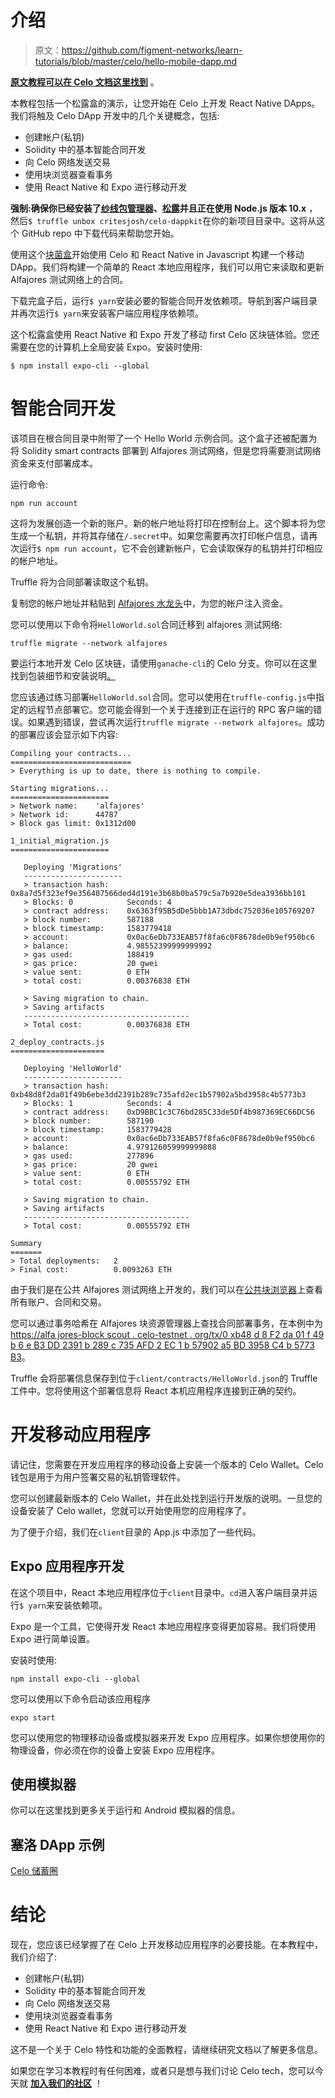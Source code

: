 # 介绍

> 原文：<https://github.com/figment-networks/learn-tutorials/blob/master/celo/hello-mobile-dapp.md>

[**原文教程可以在 Celo 文档这里找到**](https://docs.celo.org/v/master/developer-guide/start/hello-mobile-dapp) 。

本教程包括一个松露盒的演示，让您开始在 Celo 上开发 React Native DApps。我们将触及 Celo DApp 开发中的几个关键概念，包括:

*   创建帐户(私钥)
*   Solidity 中的基本智能合同开发
*   向 Celo 网络发送交易
*   使用块浏览器查看事务
*   使用 React Native 和 Expo 进行移动开发

**强制:**确保你已经安装了[纱线包管理器](https://yarnpkg.com/)、[松露](https://www.trufflesuite.com/truffle)并且**正在使用 Node.js 版本 10.x** ，然后`$ truffle unbox critesjosh/celo-dappkit`在你的新项目目录中。这将从这个 GitHub repo 中下载代码来帮助您开始。

使用这个[块菌盒](https://www.trufflesuite.com/boxes)开始使用 Celo 和 React Native in Javascript 构建一个移动 DApp。我们将构建一个简单的 React 本地应用程序，我们可以用它来读取和更新 Alfajores 测试网络上的合同。

下载完盒子后，运行`$ yarn`安装必要的智能合同开发依赖项。导航到客户端目录并再次运行`$ yarn`来安装客户端应用程序依赖项。

这个松露盒使用 React Native 和 Expo 开发了移动 first Celo 区块链体验。您还需要在您的计算机上全局安装 Expo。安装时使用:

```
$ npm install expo-cli --global
```

# 智能合同开发

该项目在根合同目录中附带了一个 Hello World 示例合同。这个盒子还被配置为将 Solidity smart contracts 部署到 Alfajores 测试网络，但是您将需要测试网络资金来支付部署成本。

运行命令:

```
npm run account 
```

这将为发展创造一个新的账户。新的帐户地址将打印在控制台上。这个脚本将为您生成一个私钥，并将其存储在`/.secret`中。如果您需要再次打印帐户信息，请再次运行`$ npm run account`，它不会创建新帐户，它会读取保存的私钥并打印相应的帐户地址。

Truffle 将为合同部署读取这个私钥。

复制您的帐户地址并粘贴到 [Alfajores 水龙头](https://celo.org/developers/faucet)中，为您的帐户注入资金。

您可以使用以下命令将`HelloWorld.sol`合同迁移到 alfajores 测试网络:

```
truffle migrate --network alfajores 
```

要运行本地开发 Celo 区块链，请使用`ganache-cli`的 Celo 分支。你可以在这里找到包装细节和安装说明[。](https://www.npmjs.com/package/@celo/ganache-cli)

您应该通过练习部署`HelloWorld.sol`合同。您可以使用在`truffle-config.js`中指定的远程节点部署它。您可能会得到一个关于连接到正在运行的 RPC 客户端的错误。如果遇到错误，尝试再次运行`truffle migrate --network alfajores`。成功的部署应该会显示如下内容:

```
Compiling your contracts...
===========================
> Everything is up to date, there is nothing to compile.

Starting migrations...
======================
> Network name:    'alfajores'
> Network id:      44787
> Block gas limit: 0x1312d00

1_initial_migration.js
======================

   Deploying 'Migrations'
   ----------------------
   > transaction hash:    0x8a7d5f323ef9e356407566ded4d191e3b68b0ba579c5a7b920e5dea3936bb101
   > Blocks: 0            Seconds: 4
   > contract address:    0x6363f95B5dDe5bbb1A73dbdc752036e105769207
   > block number:        587188
   > block timestamp:     1583779418
   > account:             0x0ac6eDb733EAB57f8fa6c0F8678de0b9ef950bc6
   > balance:             4.98552399999999992
   > gas used:            188419
   > gas price:           20 gwei
   > value sent:          0 ETH
   > total cost:          0.00376838 ETH

   > Saving migration to chain.
   > Saving artifacts
   -------------------------------------
   > Total cost:          0.00376838 ETH

2_deploy_contracts.js
=====================

   Deploying 'HelloWorld'
   ----------------------
   > transaction hash:    0xb48d8f2da01f49b6ebe3dd2391b289c735afd2ec1b57902a5bd3958c4b5773b3
   > Blocks: 1            Seconds: 4
   > contract address:    0xD9BBC1c3C76bd285C33de5Df4b987369EC66DC56
   > block number:        587190
   > block timestamp:     1583779428
   > account:             0x0ac6eDb733EAB57f8fa6c0F8678de0b9ef950bc6
   > balance:             4.979126059999999888
   > gas used:            277896
   > gas price:           20 gwei
   > value sent:          0 ETH
   > total cost:          0.00555792 ETH

   > Saving migration to chain.
   > Saving artifacts
   -------------------------------------
   > Total cost:          0.00555792 ETH

Summary
=======
> Total deployments:   2
> Final cost:          0.0093263 ETH 
```

由于我们是在公共 Alfajores 测试网络上开发的，我们可以在[公共块浏览器](https://alfajores-blockscout.celo-testnet.org/)上查看所有账户、合同和交易。

您可以通过事务哈希在 Alfajores 块资源管理器上查找合同部署事务，在本例中为[https://alfa jores-block scout . celo-testnet . org/tx/0 xb48 d 8 F2 da 01 f 49 b 6 e B3 DD 2391 b 289 c 735 AFD 2 EC 1 b 57902 a5 BD 3958 C4 b 5773 B3](https://alfajores-blockscout.celo-testnet.org/tx/0xb48d8f2da01f49b6ebe3dd2391b289c735afd2ec1b57902a5bd3958c4b5773b3)。

Truffle 会将部署信息保存到位于`client/contracts/HelloWorld.json`的 Truffle 工件中。您将使用这个部署信息将 React 本机应用程序连接到正确的契约。

# 开发移动应用程序

请记住，您需要在开发应用程序的移动设备上安装一个版本的 Celo Wallet。Celo 钱包是用于为用户签署交易的私钥管理软件。

您可以创建最新版本的 Celo Wallet，并在此处找到运行开发版的说明。一旦您的设备安装了 Celo wallet，您就可以开始使用您的应用程序了。

为了便于介绍，我们在`client`目录的 App.js 中添加了一些代码。

## Expo 应用程序开发

在这个项目中，React 本地应用程序位于`client`目录中。`cd`进入客户端目录并运行`$ yarn`来安装依赖项。

Expo 是一个工具，它使得开发 React 本地应用程序变得更加容易。我们将使用 Expo 进行简单设置。

安装时使用:

```
npm install expo-cli --global 
```

您可以使用以下命令启动该应用程序

```
expo start 
```

您可以使用您的物理移动设备或模拟器来开发 Expo 应用程序。如果你想使用你的物理设备，你必须在你的设备上安装 Expo 应用程序。

## 使用模拟器

你可以在这里找到更多关于运行和 Android 模拟器的信息。

## 塞洛 DApp 示例

[Celo 储蓄圈](https://github.com/celo-org/savings-circle-demo)

# 结论

现在，您应该已经掌握了在 Celo 上开发移动应用程序的必要技能。在本教程中，我们介绍了:

*   创建帐户(私钥)
*   Solidity 中的基本智能合同开发
*   向 Celo 网络发送交易
*   使用块浏览器查看事务
*   使用 React Native 和 Expo 进行移动开发

这不是一个关于 Celo 特性和功能的全面教程，请继续研究文档以了解更多信息。

如果您在学习本教程时有任何困难，或者只是想与我们讨论 Celo tech，您可以今天就 [**加入我们的社区**](https://discord.gg/fszyM7K) ！